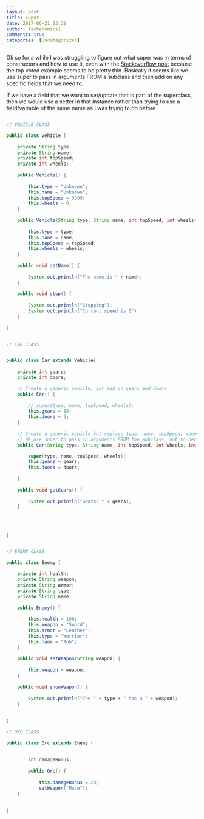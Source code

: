 ```yaml
---
layout: post
title: Super
date: 2017-06-21 23:38
author: techenomics1
comments: true
categories: [Uncategorized]
---
```



Ok so for a while I was struggling to figure out what super was in terms of constructors and how to use it, even with the [Stackoverflow post](https://stackoverflow.com/questions/4090834/when-do-i-use-super) because the top voted example seems to be pretty thin.   Basically it seems like we use super to pass in arguments FROM a subclass and then add on any specific fields that we need to.  

If we have a field that we want to set/update that is part of the superclass, then we would use a setter in that instance rather than trying to use a field/variable of the same name as I was trying to do before.  


```Java

// VEHICLE CLASS

public class Vehicle {
	
	private String type;
	private String name;
	private int topSpeed;
	private int wheels;
	
	public Vehicle() {
		
		this.type = "Unknown";
		this.name = "Unknown";
		this.topSpeed = 9999;
		this.wheels = 0;
	}
	
	public Vehicle(String type, String name, int topSpeed, int wheels) {
		
		this.type = type;
		this.name = name;
		this.topSpeed = topSpeed;
		this.wheels = wheels;
	}
	
	public void getName() {
		
		System.out.println("The name is " + name);
	}
	
	public void stop() {
		
		System.out.println("Stopping");
		System.out.println("Current speed is 0");
	}
	
}


// CAR CLASS


public class Car extends Vehicle{
	
	private int gears;
	private int doors;

	// Create a generic vehicle, but add on gears and doors
	public Car() {
		
		// super(type, name, topSpeed, wheels);
		this.gears = 10;
		this.doors = 2;
	}
	
	// Create a generic vehicle but replace type, name, topSpeed, wheels, and add gears and doors
	// We use super to pass in arguments FROM the subclass, not to neccessarily INVOKE the superclass
	public Car(String type, String name, int topSpeed, int wheels, int gears, int doors) {

		super(type, name, topSpeed, wheels);
		this.gears = gears;
		this.doors = doors;
		
	}
	
	public void getGears() {
		
		System.out.println("Gears: " + gears);
	}
	
	
	
	
}

```

```Java

// ENEMY CLASS

public class Enemy {
	
	private int health;
	private String weapon;
	private String armor;
	private String type;
	private String name;
	
	public Enemy() {
		
		this.health = 100;
		this.weapon = "Sword";
		this.armor = "Leather";
		this.type = "Warrior";
		this.name = "Bob";
	}
	
	public void setWeapon(String weapon) {
		
		this.weapon = weapon;
	}
	
	public void showWeapon() {
		
		System.out.println("The " + type + " has a " + weapon);
	}
	
	
}

// ORC CLASS

public class Orc extends Enemy {
	
	
		int damageBonus;
	
		public Orc() {
		
			this.damageBonus = 20;
			setWeapon("Mace");
	}
	
	
}

```

